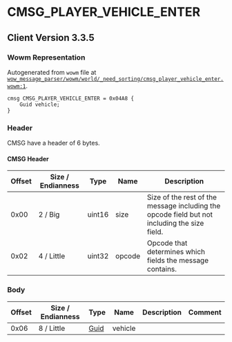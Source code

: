 # CMSG_PLAYER_VEHICLE_ENTER

## Client Version 3.3.5

### Wowm Representation

Autogenerated from `wowm` file at [`wow_message_parser/wowm/world/_need_sorting/cmsg_player_vehicle_enter.wowm:1`](https://github.com/gtker/wow_messages/tree/main/wow_message_parser/wowm/world/_need_sorting/cmsg_player_vehicle_enter.wowm#L1).
```rust,ignore
cmsg CMSG_PLAYER_VEHICLE_ENTER = 0x04A8 {
    Guid vehicle;
}
```
### Header

CMSG have a header of 6 bytes.

#### CMSG Header

| Offset | Size / Endianness | Type   | Name   | Description |
| ------ | ----------------- | ------ | ------ | ----------- |
| 0x00   | 2 / Big           | uint16 | size   | Size of the rest of the message including the opcode field but not including the size field.|
| 0x02   | 4 / Little        | uint32 | opcode | Opcode that determines which fields the message contains.|

### Body

| Offset | Size / Endianness | Type | Name | Description | Comment |
| ------ | ----------------- | ---- | ---- | ----------- | ------- |
| 0x06 | 8 / Little | [Guid](../spec/packed-guid.md) | vehicle |  |  |

